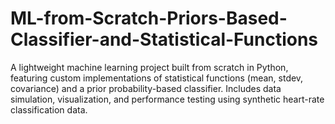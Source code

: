 # ML-from-Scratch-Priors-Based-Classifier-and-Statistical-Functions
A lightweight machine learning project built from scratch in Python, featuring custom implementations of statistical functions (mean, stdev, covariance) and a prior probability-based classifier. Includes data simulation, visualization, and performance testing using synthetic heart-rate classification data.
